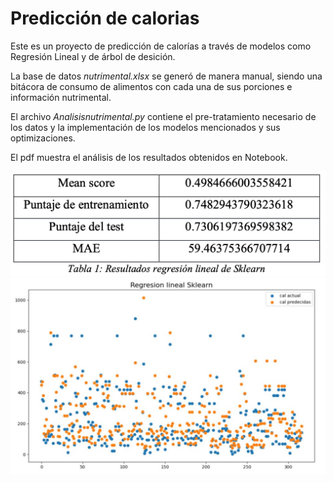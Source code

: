 # Predicción de calorias

Este es un proyecto de predicción de calorías a través de modelos como Regresión Lineal y de árbol de desición.

La base de datos *nutrimental.xlsx* se generó de manera manual, siendo una bitácora de consumo de alimentos con cada una de sus porciones e información nutrimental.

El archivo *Analisisnutrimental.py* contiene el pre-tratamiento necesario de los datos y la implementación de los modelos mencionados y sus optimizaciones. 

El pdf muestra el análisis de los resultados obtenidos en Notebook.

![alt text](images/regresionlineal.png)
![alt text](images/regresionlinealg.png)
